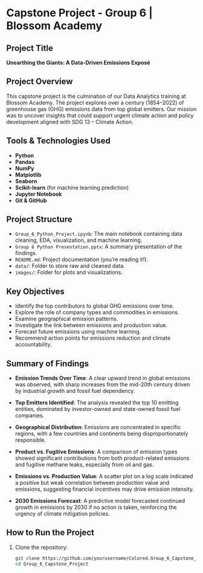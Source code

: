 # Capstone Project - Group 6 | Blossom Academy

## Project Title
**Unearthing the Giants: A Data-Driven Emissions Exposé**

## Project Overview
This capstone project is the culmination of our Data Analytics training at Blossom Academy. The project explores over a century (1854–2022) of greenhouse gas (GHG) emissions data from top global emitters. Our mission was to uncover insights that could support urgent climate action and policy development aligned with SDG 13 – Climate Action.

## Tools & Technologies Used
- **Python**
- **Pandas**
- **NumPy**
- **Matplotlib**
- **Seaborn**
- **Scikit-learn** (for machine learning prediction)
- **Jupyter Notebook**
- **Git & GitHub**

## Project Structure
- `Group_6_Python_Project.ipynb`: The main notebook containing data cleaning, EDA, visualization, and machine learning.
- `Group 6 Python Presentation.pptx`: A summary presentation of the findings.
- `README.md`: Project documentation (you’re reading it!).
- `data/`: Folder to store raw and cleaned data.
- `images/`: Folder for plots and visualizations.

## Key Objectives
- Identify the top contributors to global GHG emissions over time.
- Explore the role of company types and commodities in emissions.
- Examine geographical emission patterns.
- Investigate the link between emissions and production value.
- Forecast future emissions using machine learning.
- Recommend action points for emissions reduction and climate accountability.

## Summary of Findings

- **Emission Trends Over Time**: A clear upward trend in global emissions was observed, with sharp increases from the mid-20th century driven by industrial growth and fossil fuel dependency.
  
- **Top Emitters Identified**: The analysis revealed the top 10 emitting entities, dominated by investor-owned and state-owned fossil fuel companies.
  
- **Geographical Distribution**: Emissions are concentrated in specific regions, with a few countries and continents being disproportionately responsible.
  
- **Product vs. Fugitive Emissions**: A comparison of emission types showed significant contributions from both product-related emissions and fugitive methane leaks, especially from oil and gas.
  
- **Emissions vs. Production Value**: A scatter plot on a log scale indicated a positive but weak correlation between production value and emissions, suggesting financial incentives may drive emission intensity.
  
- **2030 Emissions Forecast**: A predictive model forecasted continued growth in emissions by 2030 if no action is taken, reinforcing the urgency of climate mitigation policies.

## How to Run the Project
1. Clone the repository:
   ```bash
   git clone https://github.com/yourusername/Colored.Group_6_Capstone_Project.git
   cd Group_6_Capstone_Project
